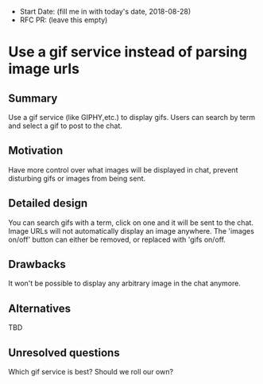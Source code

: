 - Start Date: (fill me in with today's date, 2018-08-28)
- RFC PR: (leave this empty)

# Use a gif service instead of parsing image urls

## Summary

Use a gif service (like GIPHY,etc.) to display gifs. Users can search by term
and select a gif to post to the chat.

## Motivation

Have more control over what images will be displayed in chat, prevent disturbing
gifs or images from being sent.

## Detailed design

You can search gifs with a term, click on one and it will be sent to the chat.
Image URLs will not automatically display an image anywhere. The 'images on/off'
button can either be removed, or replaced with 'gifs on/off.

## Drawbacks

It won't be possible to display any arbitrary image in the chat anymore.

## Alternatives

TBD

## Unresolved questions

Which gif service is best? Should we roll our own?
